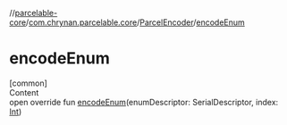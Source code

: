 //[parcelable-core](../../index.md)/[com.chrynan.parcelable.core](../index.md)/[ParcelEncoder](index.md)/[encodeEnum](encode-enum.md)



# encodeEnum  
[common]  
Content  
open override fun [encodeEnum](encode-enum.md)(enumDescriptor: SerialDescriptor, index: [Int](https://kotlinlang.org/api/latest/jvm/stdlib/kotlin/-int/index.html))  



